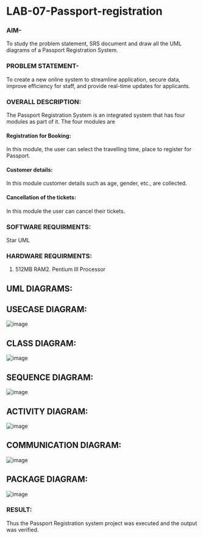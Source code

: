 # LAB-07-Passport-registration

### AIM-
To study the problem statement, SRS document and draw all the UML diagrams of a
Passport Registration System.

### PROBLEM STATEMENT-
To create a new online system to streamline application, secure data, improve efficiency for staff, and provide real-time updates for applicants.

### OVERALL DESCRIPTION:
The Passport Registration System is an integrated system that has four modules as part of
it. The four modules are
#### Registration for Booking:
In this module, the user can select the travelling time, place to register for Passport.
#### Customer details:
In this module customer details such as age, gender, etc., are collected.
#### Cancellation of the tickets:
In this module the user can cancel their tickets.
### SOFTWARE REQUIRMENTS:
Star UML
### HARDWARE REQUIRMENTS:
1. 512MB RAM2. Pentium III Processor

## UML DIAGRAMS:

## USECASE DIAGRAM:
![image](https://github.com/user-attachments/assets/ef7f450c-2887-4e10-888d-9b185039f583)

## CLASS DIAGRAM:
![image](https://github.com/user-attachments/assets/7157d9b1-ade6-4ba0-91de-8d0f51614e1a)

## SEQUENCE DIAGRAM:
![image](https://github.com/user-attachments/assets/bddeaba7-4480-4efa-bdde-1f746386ed8f)

## ACTIVITY DIAGRAM:
![image](https://github.com/user-attachments/assets/06c69f2b-56db-43f2-9e0a-9970444c4b2b)

## COMMUNICATION DIAGRAM:
![image](https://github.com/user-attachments/assets/bbda8ab4-adbe-4f8a-a661-194327780467)

## PACKAGE DIAGRAM:
![image](https://github.com/user-attachments/assets/dc9753d0-23ea-4930-8b01-9caa3b2a785d)

### RESULT:
Thus the Passport Registration system project was executed and the output was verified.

